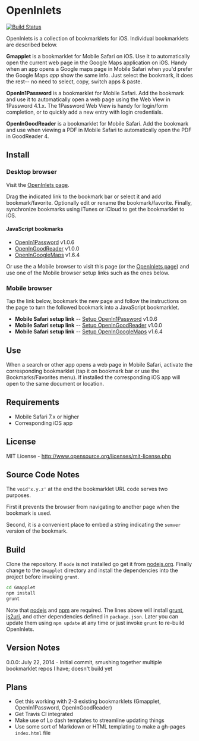 # OpenInlets

[![Build Status](https://secure.travis-ci.org/mobilemind/OpenInlets.png?branch=master)](http://travis-ci.org/mobilemind/OpenInlets)

OpenInlets is a collection of bookmarklets for iOS. Individual bookmarklets are described
below.

__Gmapplet__ is a bookmarklet for Mobile Safari on iOS. Use it to automatically open the
current web page in the Google Maps application on iOS. Handy when an app opens a Google
maps page in Mobile Safari when you'd prefer the Google Maps _app_ show the same info.
Just select the bookmark, it does the rest-- no need to select, copy, switch apps & paste.

__OpenIn1Password__ is a bookmarklet for Mobile Safari. Add the bookmark and use it to
automatically open a web page using the Web View in 1Password 4.1.x. The 1Password Web
View is handy for login/form completion, or to quickly add a new entry with login
credentials.

__OpenInGoodReader__ is a bookmarklet for Mobile Safari. Add the bookmark and use when
viewing a PDF in Mobile Safari to automatically open the PDF in GoodReader 4.

## Install
### Desktop browser
Visit the [OpenInlets page].

Drag the indicated link to the bookmark bar or select it and add bookmark/favorite.
Optionally edit or rename the bookmark/favorite. Finally, synchronize bookmarks using
iTunes or iCloud to get the bookmarklet to iOS.

#### JavaScript bookmarks
+ [OpenIn1Password] v1.0.6
+ [OpenInGoodReader] v1.0.0
+ [OpenInGoogleMaps] v1.6.4


Or use the a Mobile browser to visit this page (or the [OpenInlets page]) and use one of
the Mobile browser setup links such as the ones below.


### Mobile browser
Tap the link below, bookmark the new page and follow the instructions on the page to turn
the followed bookmark into a JavaScript bookmarklet.

+ **Mobile Safari setup link** -- [Setup OpenIn1Password] v1.0.6
+ **Mobile Safari setup link** -- [Setup OpenInGoodReader] v1.0.0
+ **Mobile Safari setup link** -- [Setup OpenInGoogleMaps] v1.6.4


## Use
When a search or other app opens a web page in Mobile Safari, activate the corresponding
bookmarklet (tap it on bookmark bar or use the Bookmarks/Favorites menu). If installed the
corresponding iOS app will open to the same document or location.

## Requirements
* Mobile Safari 7.x or higher
* Corresponding iOS app

## License
MIT License - <http://www.opensource.org/licenses/mit-license.php>

## Source Code Notes

The `void'x.y.z'` at the end the bookmarklet URL code serves two purposes.

First it prevents the browser from navigating to another page when the bookmark is used.

Second, it is a convenient place to embed a string indicating the `semver` version of the
bookmark.

## Build
Clone the repository. If `node` is not installed go get it from [nodejs.org][nodejs].
Finally change to the `Gmapplet` directory and install the dependencies into the project
before invoking `grunt`.
```bash
cd Gmapplet
npm install
grunt
```

Note that [nodejs] and [npm] are required. The lines above will install [grunt], [js2uri],
and other dependencies defined in `package.json`. Later you can update them using
`npm update` at any time or just invoke `grunt` to re-build OpenInlets.

## Version Notes
0.0.0: July 22, 2014 - Initial commit, smushing together multiple bookmarklet repos I have; doesn't build yet

## Plans
* Get this working with 2-3 existing bookmarklets (Gmapplet, OpenIn1Password, OpenInGoodReader)
* Get Travis CI integrated
* Make use of Lo dash templates to streamline updating things
* Use some sort of Markdown or HTML templating to make a gh-pages `index.html` file

<!--- reference links -->
[nodejs]: http://nodejs.org/
[npm]: https://npmjs.org/
[grunt]: http://gruntjs.com/
[js2uri]: https://npmjs.org/package/js2uri
[OpenInlets page]: http://mobilemind.github.io/OpenInlets/
[OpenIn1Password]: javascript:/iP(.d%7Chone)/.test(navigator.userAgent)&&/https?:/.test(location.protocol)&&(location.href='op'+location.href);void'0.0.0' "Setup OpenIn1Password"
[OpenInGoodReader]: javascript:/iP(.d%7Chone)/.test(navigator.userAgent)&&/https?:/.test(location.protocol)&&/%5C.pdf($%7C%5C?)/.test(location.href)&&(location.href='gr'+location.href);void'0.0.0' "Setup OpenInGoodReader"
[OpenInGoogleMaps]: javascript:'maps.google.com'==location.hostname&&location.search&&(location.href='comgooglemaps://'+location.search);void'0.0.0' "Setup OpenInGoogleMaps"
[Setup OpenIn1Password]: http://mmind.me/_?javascript:/iP(.d%7Chone)/.test(navigator.userAgent)&&/https?:/.test(location.protocol)&&(location.href='op'+location.href);void'0.0.0' "Setup OpenIn1Password"
[Setup OpenInGoodReader]: http://mmind.me/_?javascript:/iP(.d%7Chone)/.test(navigator.userAgent)&&/https?:/.test(location.protocol)&&/%5C.pdf($%7C%5C?)/.test(location.href)&&(location.href='gr'+location.href);void'0.0.0' "Setup OpenInGoodReader"
[Setup OpenInGoogleMaps]: http://mmind.me/_?javascript:'maps.google.com'==location.hostname&&location.search&&(location.href='comgooglemaps://'+location.search);void'0.0.0' "Setup OpenInGoogleMaps"
[Google Maps URL Scheme]: https://developers.google.com/maps/documentation/ios/urlscheme "Google Developers:Google Maps URL Scheme"
[1Password URL Scheme]: http://blog.agilebits.com/2013/01/24/developers-heres-how-to-add-a-little-1password-to-your-ios-apps/ "Agile Bits: 1Password URL Scheme"

